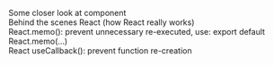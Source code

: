 Some closer look at component  
Behind the scenes React (how React really works)  
React.memo(): prevent unnecessary re-executed, use: export default React.memo(...)  
React useCallback(): prevent function re-creation
